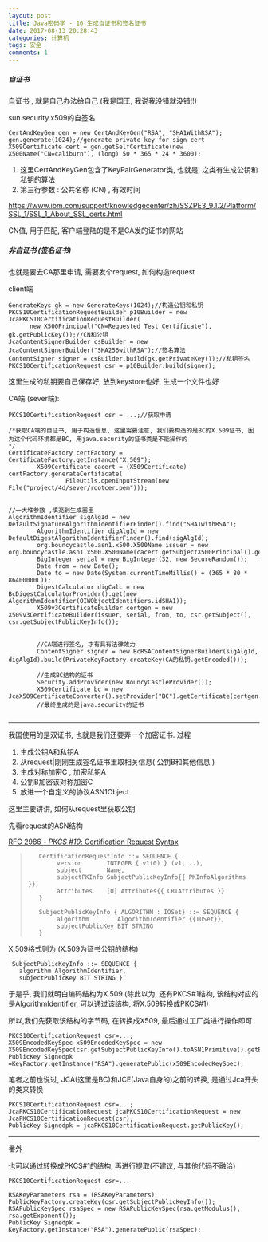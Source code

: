 ```yaml
---
layout: post
title: Java密码学 - 10.生成自证书和签名证书
date: 2017-08-13 20:28:43
categories: 计算机
tags: 安全 
comments: 1
---
```


##### 自证书

自证书 , 就是自己办法给自己 (我是国王, 我说我没错就没错!!)

sun.security.x509的自签名

```
CertAndKeyGen gen = new CertAndKeyGen("RSA", "SHA1WithRSA");
gen.generate(1024);//generate private key for sign cert
X509Certificate cert = gen.getSelfCertificate(new X500Name("CN=caliburn"), (long) 50 * 365 * 24 * 3600);
```

1. 这里CertAndKeyGen包含了KeyPairGenerator类, 也就是, 之类有生成公钥和私钥的算法
2. 第三行参数 : 公共名称 (CN) , 有效时间

https://www.ibm.com/support/knowledgecenter/zh/SSZPE3_9.1.2/Platform/SSL_1/SSL_1_About_SSL_certs.html

CN值, 用于匹配, 客户端登陆的是不是CA发的证书的网站



##### 非自证书 (签名证书)

也就是要去CA那里申请,  需要发个request, 如何构造request

client端
```
GenerateKeys gk = new GenerateKeys(1024);//构造公钥和私钥
PKCS10CertificationRequestBuilder p10Builder = new JcaPKCS10CertificationRequestBuilder(
      new X500Principal("CN=Requested Test Certificate"), gk.getPublicKey());//CN和公钥
JcaContentSignerBuilder csBuilder = new JcaContentSignerBuilder("SHA256withRSA");//签名算法
ContentSigner signer = csBuilder.build(gk.getPrivateKey());//私钥签名
PKCS10CertificationRequest csr = p10Builder.build(signer);
```

这里生成的私钥要自己保存好, 放到keystore也好, 生成一个文件也好



CA端 (sever端):

```
PKCS10CertificationRequest csr = ...;//获取申请

/*获取CA端的自证书, 用于构造信息, 这里需要注意, 我们要构造的是BC的X.509证书, 因为这个代码环境都是BC, 用java.security的证书类是不能操作的
*/
CertificateFactory certFactory = CertificateFactory.getInstance("X.509");
		X509Certificate cacert = (X509Certificate) certFactory.generateCertificate(
				FileUtils.openInputStream(new File("project/4d/sever/rootcer.pem")));


//一大堆参数 ,填充到生成器里
AlgorithmIdentifier sigAlgId = new DefaultSignatureAlgorithmIdentifierFinder().find("SHA1withRSA");
		AlgorithmIdentifier digAlgId = new DefaultDigestAlgorithmIdentifierFinder().find(sigAlgId);
		org.bouncycastle.asn1.x500.X500Name issuer = new org.bouncycastle.asn1.x500.X500Name(cacert.getSubjectX500Principal().getName());
		BigInteger serial = new BigInteger(32, new SecureRandom());
		Date from = new Date();
		Date to = new Date(System.currentTimeMillis() + (365 * 80 * 86400000L));
		DigestCalculator digCalc = new BcDigestCalculatorProvider().get(new AlgorithmIdentifier(OIWObjectIdentifiers.idSHA1));
		X509v3CertificateBuilder certgen = new X509v3CertificateBuilder(issuer, serial, from, to, csr.getSubject(), csr.getSubjectPublicKeyInfo());
	
		
		//CA端进行签名, 才有具有法律效力
		ContentSigner signer = new BcRSAContentSignerBuilder(sigAlgId, digAlgId).build(PrivateKeyFactory.createKey(CA的私钥.getEncoded()));

		//生成BC结构的证书
		Security.addProvider(new BouncyCastleProvider());
		X509Certificate bc = new JcaX509CertificateConverter().setProvider("BC").getCertificate(certgen.build(signer));
		//最终生成的是java.security的证书


```

----

我国使用的是双证书, 也就是我们还要弄一个加密证书.
过程

 1. 生成公钥A和私钥A
 2. 从request|刚刚生成签名证书里取相关信息( 公钥B和其他信息 )
 3. 生成对称加密C , 加密私钥A
 4. 公钥B加密该对称加密C
 5. 放进一个自定义的协议ASN1Object

这里主要讲讲, 如何从request里获取公钥

先看request的ASN结构

[RFC 2986 - *PKCS #10*: Certification Request Syntax]( https://tools.ietf.org/html/rfc2986 )

>        CertificationRequestInfo ::= SEQUENCE {
>             version       INTEGER { v1(0) } (v1,...),
>             subject       Name,
>             subjectPKInfo SubjectPublicKeyInfo{{ PKInfoAlgorithms }},
>             attributes    [0] Attributes{{ CRIAttributes }}
>        }
>     
>        SubjectPublicKeyInfo { ALGORITHM : IOSet} ::= SEQUENCE {
>             algorithm        AlgorithmIdentifier {{IOSet}},
>             subjectPublicKey BIT STRING
>        }


X.509格式则为 (X.509为证书公钥的结构)

```
 SubjectPublicKeyInfo ::= SEQUENCE {
   algorithm AlgorithmIdentifier,
   subjectPublicKey BIT STRING }
```

于是乎, 我们就明白编码结构为X.509  (除此以为, 还有PKCS#1结构, 该结构对应的是AlgorithmIdentifier, 可以通过该结构, 将X.509转换成PKCS#1)



所以,我们先获取该结构的字节码, 在转换成X509, 最后通过工厂类进行操作即可

```
PKCS10CertificationRequest csr=...;
X509EncodedKeySpec x509EncodedKeySpec = new X509EncodedKeySpec(csr.getSubjectPublicKeyInfo().toASN1Primitive().getEncoded());
PublicKey Signedpk =KeyFactory.getInstance("RSA").generatePublic(x509EncodedKeySpec);
```

笔者之前也说过, JCA(这里是BC)和JCE(Java自身的)之前的转换, 是通过Jca开头的类来转换
```
PKCS10CertificationRequest csr=...;
JcaPKCS10CertificationRequest jcaPKCS10CertificationRequest = new JcaPKCS10CertificationRequest(csr);
PublicKey Signedpk = jcaPKCS10CertificationRequest.getPublicKey();
```

----
番外

也可以通过转换成PKCS#1的结构, 再进行提取(不建议, 与其他代码不融洽)
```
PKCS10CertificationRequest csr=...

RSAKeyParameters rsa = (RSAKeyParameters) PublicKeyFactory.createKey(csr.getSubjectPublicKeyInfo());
RSAPublicKeySpec rsaSpec = new RSAPublicKeySpec(rsa.getModulus(), rsa.getExponent());
PublicKey Signedpk = KeyFactory.getInstance("RSA").generatePublic(rsaSpec);
```